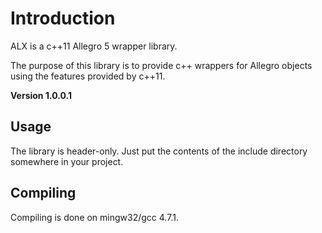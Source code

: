Introduction
============

ALX is a c++11 Allegro 5 wrapper library.

The purpose of this library is to provide c++ wrappers for Allegro objects 
using the features provided by c++11.

**Version 1.0.0.1**

Usage
-----

The library is header-only. Just put the contents of the include directory somewhere in your project.

Compiling
---------

Compiling is done on mingw32/gcc 4.7.1.


